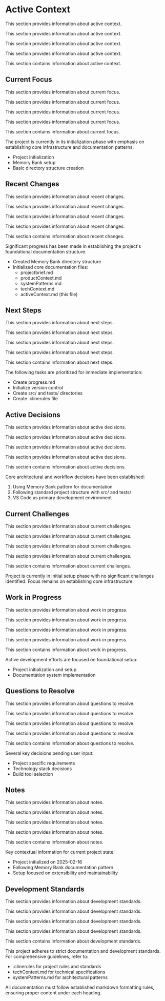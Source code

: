 # Active Context

This section provides information about active context.

This section provides information about active context.

This section provides information about active context.

This section provides information about active context.

This section contains information about active context.

## Current Focus

This section provides information about current focus.

This section provides information about current focus.

This section provides information about current focus.

This section provides information about current focus.

This section contains information about current focus.

The project is currently in its initialization phase with emphasis on establishing core infrastructure and documentation patterns.

- Project initialization
- Memory Bank setup
- Basic directory structure creation

## Recent Changes

This section provides information about recent changes.

This section provides information about recent changes.

This section provides information about recent changes.

This section provides information about recent changes.

This section contains information about recent changes.

Significant progress has been made in establishing the project's foundational documentation structure.

- Created Memory Bank directory structure
- Initialized core documentation files:
  - projectbrief.md
  - productContext.md
  - systemPatterns.md
  - techContext.md
  - activeContext.md (this file)

## Next Steps

This section provides information about next steps.

This section provides information about next steps.

This section provides information about next steps.

This section provides information about next steps.

This section contains information about next steps.

The following tasks are prioritized for immediate implementation:

- Create progress.md
- Initialize version control
- Create src/ and tests/ directories
- Create .clinerules file

## Active Decisions

This section provides information about active decisions.

This section provides information about active decisions.

This section provides information about active decisions.

This section provides information about active decisions.

This section contains information about active decisions.

Core architectural and workflow decisions have been established:

1. Using Memory Bank pattern for documentation
2. Following standard project structure with src/ and tests/
3. VS Code as primary development environment

## Current Challenges

This section provides information about current challenges.

This section provides information about current challenges.

This section provides information about current challenges.

This section provides information about current challenges.

This section contains information about current challenges.

Project is currently in initial setup phase with no significant challenges identified. Focus remains on establishing core infrastructure.

## Work in Progress

This section provides information about work in progress.

This section provides information about work in progress.

This section provides information about work in progress.

This section provides information about work in progress.

This section contains information about work in progress.

Active development efforts are focused on foundational setup:

- Project initialization and setup
- Documentation system implementation

## Questions to Resolve

This section provides information about questions to resolve.

This section provides information about questions to resolve.

This section provides information about questions to resolve.

This section provides information about questions to resolve.

This section contains information about questions to resolve.

Several key decisions pending user input:

- Project specific requirements
- Technology stack decisions
- Build tool selection

## Notes

This section provides information about notes.

This section provides information about notes.

This section provides information about notes.

This section provides information about notes.

This section contains information about notes.

Key contextual information for current project state:

- Project initialized on 2025-02-16
- Following Memory Bank documentation pattern
- Setup focused on extensibility and maintainability

## Development Standards

This section provides information about development standards.

This section provides information about development standards.

This section provides information about development standards.

This section provides information about development standards.

This section contains information about development standards.

This project adheres to strict documentation and development standards. For comprehensive guidelines, refer to:

- .clinerules for project rules and standards
- techContext.md for technical specifications
- systemPatterns.md for architectural patterns

All documentation must follow established markdown formatting rules, ensuring proper content under each heading.
